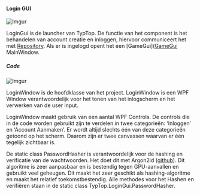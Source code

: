 #### Login GUI

![Imgur](https://i.imgur.com/LDyb2bD.png)

LoginGui is de launcher van TypTop. De functie van het component is het behandelen van account creatie en inloggen, hiervoor communiceert het met [Repository](https://github.com/Bloemendaal/TypTop/tree/dev/TypTop.Repository#repository). Als er is ingelogd opent het een [GameGui]([GameGui](https://github.com/Bloemendaal/TypTop/tree/dev/TypTop.GameGui#gamegui) MainWindow.

##### Code

![Imgur](https://i.imgur.com/THOP5UA.png)

LoginWindow is de hoofdklasse van het project. LoginWindow is een WPF Window verantwoordelijk voor het tonen van het inlogscherm en het verwerken van de user input.

LoginWindow maakt gebruik van een aantal WPF Controls. De controls die in de code worden gebruikt zijn te verdelen in twee categorieën: ‘Inloggen’ en ‘Account Aanmaken’. Er wordt altijd slechts één van deze categorieën getoond op het scherm. Daarom zijn er twee canvassen waarvan er één tegelijk zichtbaar is.

De static class PasswordHasher is verantwoordelijk voor de hashing en verificatie van de wachtwoorden. Het doet dit met Argon2id ([github](https://github.com/p-h-c/phc-winner-argon2)). Dit algoritme is zeer aanpasbaar en is bestendig tegen GPU-aanvallen en gebruikt veel geheugen. Dit maakt het zeer geschikt als hashing-algoritme en maakt het relatief toekomstbestendig. Alle methodes voor het Hashen en verifiëren staan in de static class TypTop.LoginGui.PasswordHasher.
